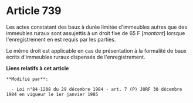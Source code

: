 # Article 739

Les actes constatant des baux à durée limitée d'immeubles autres que des immeubles ruraux sont assujettis à un droit fixe de
65 F [*montant*] lorsque l'enregistrement en est requis par les parties.

Le même droit est applicable en cas de présentation à la formalité de baux écrits d'immeubles ruraux dispensés de
l'enregistrement.

**Liens relatifs à cet article**

	**Modifié par**:

	  - Loi n°84-1208 du 29 décembre 1984 - art. 7 (P) JORF 30 décembre 1984 en vigueur le 1er janvier 1985
